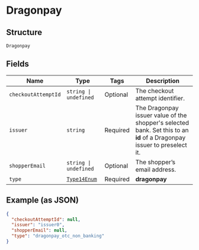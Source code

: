 
# Dragonpay

## Structure

`Dragonpay`

## Fields

| Name | Type | Tags | Description |
|  --- | --- | --- | --- |
| `checkoutAttemptId` | `string \| undefined` | Optional | The checkout attempt identifier. |
| `issuer` | `string` | Required | The Dragonpay issuer value of the shopper's selected bank. Set this to an **id** of a Dragonpay issuer to preselect it. |
| `shopperEmail` | `string \| undefined` | Optional | The shopper’s email address. |
| `type` | [`Type14Enum`](../../doc/models/type-14-enum.md) | Required | **dragonpay** |

## Example (as JSON)

```json
{
  "checkoutAttemptId": null,
  "issuer": "issuer0",
  "shopperEmail": null,
  "type": "dragonpay_otc_non_banking"
}
```

